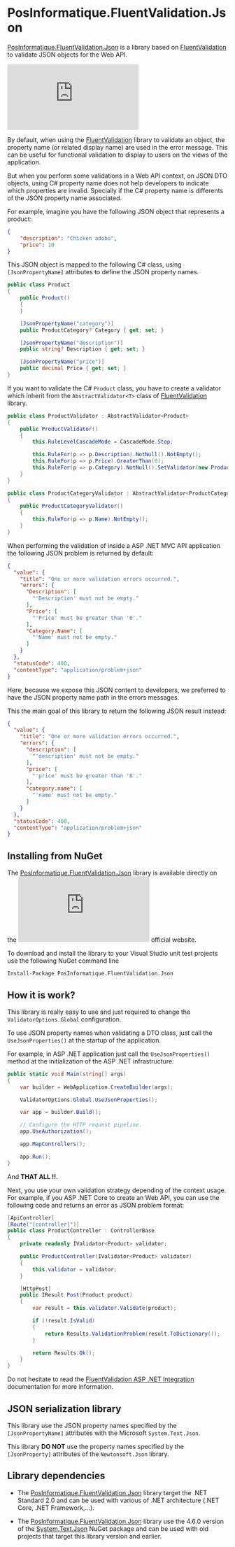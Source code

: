 # PosInformatique.FluentValidation.Json
[PosInformatique.FluentValidation.Json](https://www.nuget.org/packages/PosInformatique.FluentValidation.Json/)
is a library based on [FluentValidation](https://docs.fluentvalidation.net/) to validate JSON objects for the Web API.

[![NuGet](https://img.shields.io/nuget/v/PosInformatique.FluentValidation.Json?label=PosInformatique.FluentValidation.Json)](https://www.nuget.org/packages/PosInformatique.FluentValidation.Json/)

By default, when using the [FluentValidation](https://docs.fluentvalidation.net/)
library to validate an object, the property name (or related display name) are used in the error message.
This can be useful for functional validation to display to users on the views of the application.

But when you perform some validations in a Web API context, on JSON DTO objects,
using C# property name does not help developers to indicate which properties are invalid.
Specially if the C# property name is differents of the JSON property name associated.

For example, imagine you have the following JSON object that represents a product:

```json
{
    "description": "Chicken adobo",
    "price": 10
}
```

This JSON object is mapped to the following C# class, using `[JsonPropertyName]` attributes
to define the JSON property names.

```csharp
public class Product
{
    public Product()
    {
    }

    [JsonPropertyName("category")]
    public ProductCategory? Category { get; set; }

    [JsonPropertyName("description")]
    public string? Description { get; set; }

    [JsonPropertyName("price")]
    public decimal Price { get; set; }
}
```

If you want to validate the C# `Product` class, you have to create a validator
which inherit from the `AbstractValidator<T>` class of [FluentValidation](https://docs.fluentvalidation.net/) library.

```csharp
public class ProductValidator : AbstractValidator<Product>
{
    public ProductValidator()
    {
        this.RuleLevelCascadeMode = CascadeMode.Stop;

        this.RuleFor(p => p.Description).NotNull().NotEmpty();
        this.RuleFor(p => p.Price).GreaterThan(0);
        this.RuleFor(p => p.Category).NotNull().SetValidator(new ProductCategoryValidator());
    }
}

public class ProductCategoryValidator : AbstractValidator<ProductCategory>
{
    public ProductCategoryValidator()
    {
        this.RuleFor(p => p.Name).NotEmpty();
    }
}
```

When performing the validation of inside a ASP .NET MVC API application
the following JSON problem is returned by default:

```json
{
  "value": {
    "title": "One or more validation errors occurred.",
    "errors": {
      "Description": [
        "'Description' must not be empty."
      ],
      "Price": [
        "'Price' must be greater than '0'."
      ],
      "Category.Name": [
        "'Name' must not be empty."
      ]
    }
  },
  "statusCode": 400,
  "contentType": "application/problem+json"
}
```

Here, because we expose this JSON content to developers, we preferred to
have the JSON property name path in the errors messages.

This the main goal of this library to return the following JSON result instead:

```json
{
  "value": {
    "title": "One or more validation errors occurred.",
    "errors": {
      "description": [
        "'description' must not be empty."
      ],
      "price": [
        "'price' must be greater than '0'."
      ],
      "category.name": [
        "'name' must not be empty."
      ]
    }
  },
  "statusCode": 400,
  "contentType": "application/problem+json"
}
```

## Installing from NuGet
The [PosInformatique.FluentValidation.Json](https://www.nuget.org/packages/PosInformatique.FluentValidation.Json/)
library is available directly on the
[![Nuget](https://img.shields.io/nuget/v/PosInformatique.FluentValidation.Json)](https://www.nuget.org/packages/PosInformatique.FluentValidation.Json/)
official website.

To download and install the library to your Visual Studio unit test projects use the following NuGet command line 

```
Install-Package PosInformatique.FluentValidation.Json
```

## How it is work?

This library is really easy to use and just required to change the `ValidatorOptions.Global` configuration.

To use JSON property names when validating a DTO class, just call the `UseJsonProperties()` at the startup of the application.

For example, in ASP .NET application just call the `UseJsonProperties()` method at the initialization of the ASP .NET infrastructure:

```csharp
public static void Main(string[] args)
{
    var builder = WebApplication.CreateBuilder(args);

    ValidatorOptions.Global.UseJsonProperties();

    var app = builder.Build();

    // Configure the HTTP request pipeline.
    app.UseAuthorization();

    app.MapControllers();

    app.Run();
}
```

And **THAT ALL !!**.

Next, you use your own validation strategy depending of the context usage.
For example, if you ASP .NET Core to create an Web API, you can use the following code
and returns an error as JSON problem format:

```csharp
[ApiController]
[Route("[controller]")]
public class ProductController : ControllerBase
{
    private readonly IValidator<Product> validator;

    public ProductController(IValidator<Product> validator)
    {
        this.validator = validator;
    }

    [HttpPost]
    public IResult Post(Product product)
    {
        var result = this.validator.Validate(product);

        if (!result.IsValid)
        {
            return Results.ValidationProblem(result.ToDictionary());
        }

        return Results.Ok();
    }
}
```

Do not hesitate to read the
[FluentValidation ASP .NET Integration](https://docs.fluentvalidation.net/en/latest/aspnet.html)
documentation for more information.

## JSON serialization library
This library use the JSON property names specified by the `[JsonPropertyName]` attributes
with the Microsoft `System.Text.Json`.

This library **DO NOT** use the property names specified by the `[JsonProperty]` attributes
of the `Newtonsoft.Json` library.

## Library dependencies
- The [PosInformatique.FluentValidation.Json](https://www.nuget.org/packages/PosInformatique.FluentValidation.Json/) library
target the .NET Standard 2.0 and can be used with various of .NET architecture (.NET Core, .NET Framework,...).

- The [PosInformatique.FluentValidation.Json](https://www.nuget.org/packages/PosInformatique.FluentValidation.Json/) library
use the 4.6.0 version of the [System.Text.Json](https://www.nuget.org/packages/System.Text.Json/) NuGet package
and can be used with old projects that target this library version and earlier.